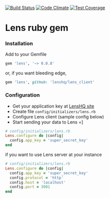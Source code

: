 [![Build Status](https://travis-ci.org/lenshq/lens_client.svg?branch=master)](https://travis-ci.org/lenshq/lens_client)
[![Code Climate](https://codeclimate.com/github/lenshq/lens_client/badges/gpa.svg)](https://codeclimate.com/github/lenshq/lens_client)
[![Test Coverage](https://codeclimate.com/github/lenshq/lens_client/badges/coverage.svg)](https://codeclimate.com/github/lenshq/lens_client/coverage)

# Lens ruby gem

### Installation

Add to your Gemfile

```ruby
gem 'lens', '~> 0.0.8'
```

or, if you want bleeding edge,

```ruby
gem 'lens', github: 'lenshq/lens_client'
```

### Configuration

* Get your application key at [LensHQ site](http://lenshq.io)
* Create file `config/initializers/lens.rb`
* Configure Lens client (sample config below)
* Start sending your data to Lens =]

```ruby
# config/initializers/lens.rb
Lens.configure do |config|
  config.app_key = 'super_secret_key'
end
```

if you want to use Lens server at your instance
```ruby
# config/initializers/lens.rb
Lens.configure do |config|
  config.app_key = 'super_secret_key'
  config.protocol = 'http'
  config.host = 'localhost'
  config.port = 3001
end
```
